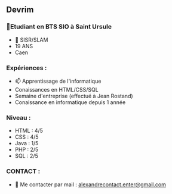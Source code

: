 ## Devrim

###  🔭Etudiant en BTS SIO à Saint Ursule
- 🌱 SISR/SLAM
- 19 ANS 
- Caen

### Expériences :

- 📫 Apprentissage de l'informatique
- Conaissances en HTML/CSS/SQL
- Semaine d'entreprise (effectué à Jean Rostand)
- Conaissance en informatique depuis 1 année

### Niveau :
- HTML : 4/5
- CSS : 4/5
- Java : 1/5
- PHP : 2/5
- SQL : 2/5

### CONTACT :
-  💬 Me contacter par mail : alexandrecontact.enter@gmail.com
